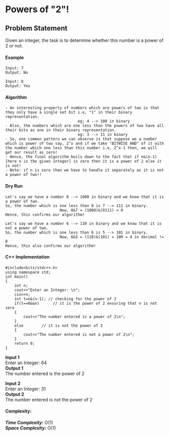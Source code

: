# Powers of "2"!

## Problem Statement 
Given an integer, the task is to determine whether this number is a power of 2 or not.

#### Example
```
Input: 7
Output: No

Input: 8
Output: Yes
```

#### Algorithm
```
- An interesting property of numbers which are powers of two is that they only have a single set bit i.e, "1" in their binary representation. 
                                eg: 4 --> 100 in binary
- Also, the numbers which are one less than the powers of two have all their bits as one in their binary representation. 
                                eg: 3 --> 11 in binary
- So, one common pattern we can observe is that suppose we a number which is power of two say, 2^x and if we take "BITWISE AND" of it with the number which one less than this number i.e, 2^x-1 then, we will get our result as zero!
- Hence, the final algorithm boils down to the fact that if n&(n-1) [here n is the given integer] is zero then it is a power of 2 else it is not!
- Note: if n is zero then we have to handle it separately as it is not a power of two!!
```
#### Dry Run
```
Let's say we have a number 8 --> 1000 in binary and we know that it is a power of two.
So, the number which is one less than 8 is 7 --> 111 in binary.
                        Now, 8&7 = (1000)&(0111) = 0
Hence, this confirms our algorithm!

Let's say we have a number 6 --> 110 in binary and we know that it is not a power of two.
So, the number which is one less than 6 is 5 --> 101 in binary.
                        Now, 6&5 = (110)&(101) = 100 = 4 in decimal != 0
Hence, this also confirms our algorithm!
```
#### C++ Implementation
```
#include<bits/stdc++.h>
using namespace std;
int main()
{
    int n;
    cout<<"Enter an Integer: \n";
    cin>>n;
    int t=n&(n-1); // checking for the power of 2
    if(t==0&&n)      // it is the power of 2 ensuring that n is not zero 
    {
        cout<<"The number entered is a power of 2\n";
    }
    else        // it is not the power of 2
    {
        cout<<"The number entered is not a power of 2\n";
    }
    return 0;
}
```
**Input 1** \
Enter an Integer: 64 \
**Output 1** \
The number entered is the power of 2

**Input 2** \
Enter an Integer: 31 \
**Output 2** \
The number entered is not the power of 2
#### Complexity:
***Time Complexity:*** O(1) \
***Space Complexity:*** O(1)


